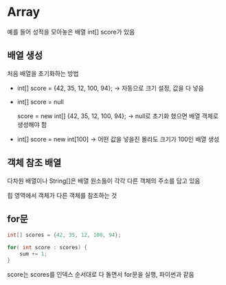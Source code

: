 # Array
예를 들어 성적을 모아놓은 배열 int[] score가 있음

## 배열 생성

처음 배열을 초기화하는 방법

- int[] score = {42, 35, 12, 100, 94}; → 자동으로 크기 설정, 값을 다 넣음
- int[] score = null
    
    score = new int[] {42, 35, 12, 100, 94}; → null로 초기화 했으면 배열 객체로 생성해야 함
    
- int[] score = new int[100] → 어떤 값을 넣을진 몰라도 크기가 100인 배열 생성

## 객체 참조 배열

다차원 배열이나 String[]은 배열 원소들이 각각 다른 객체의 주소를 담고 있음

힙 영역에서 객체가 다른 객체를 참조하는 것

## for문

```java
int[] scores = {42, 35, 12, 100, 94}; 

for( int score : scores) {
	sum += 1;
}
```

score는 scores를 인덱스 순서대로 다 돌면서 for문을 실행, 파이썬과 같음
